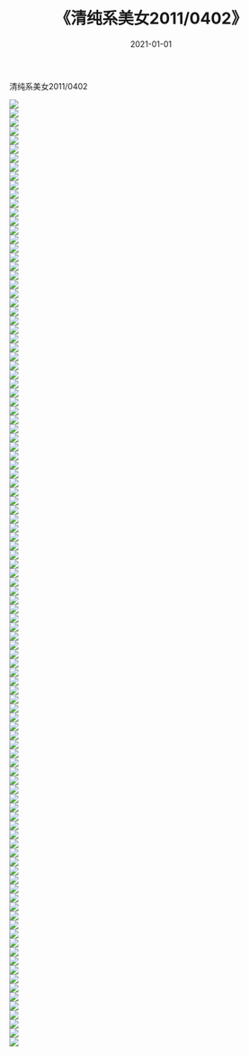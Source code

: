 ﻿---
layout: post
title:  《清纯系美女2011/0402》
date:   2021-01-01
img: http://img.660000.xyz/Sharelink/清纯系美女/2011/0402/000.jpg
categories: [美女, 清纯, 唯美]
---

清纯系美女2011/0402

 ![](http://img.660000.xyz/Sharelink/清纯系美女/2011/0402/001.jpeg) <br>![](http://img.660000.xyz/Sharelink/清纯系美女/2011/0402/002.jpeg) <br>![](http://img.660000.xyz/Sharelink/清纯系美女/2011/0402/003.jpeg) <br>![](http://img.660000.xyz/Sharelink/清纯系美女/2011/0402/004.jpeg) <br>![](http://img.660000.xyz/Sharelink/清纯系美女/2011/0402/005.jpeg) <br>![](http://img.660000.xyz/Sharelink/清纯系美女/2011/0402/006.jpeg) <br>![](http://img.660000.xyz/Sharelink/清纯系美女/2011/0402/007.jpeg) <br>![](http://img.660000.xyz/Sharelink/清纯系美女/2011/0402/008.jpeg) <br>![](http://img.660000.xyz/Sharelink/清纯系美女/2011/0402/009.jpeg) <br>![](http://img.660000.xyz/Sharelink/清纯系美女/2011/0402/010.jpeg) <br>![](http://img.660000.xyz/Sharelink/清纯系美女/2011/0402/011.jpeg) <br>![](http://img.660000.xyz/Sharelink/清纯系美女/2011/0402/012.jpeg) <br>![](http://img.660000.xyz/Sharelink/清纯系美女/2011/0402/013.jpeg) <br>![](http://img.660000.xyz/Sharelink/清纯系美女/2011/0402/014.jpeg) <br>![](http://img.660000.xyz/Sharelink/清纯系美女/2011/0402/015.jpeg) <br>![](http://img.660000.xyz/Sharelink/清纯系美女/2011/0402/016.jpeg) <br>![](http://img.660000.xyz/Sharelink/清纯系美女/2011/0402/017.jpeg) <br>![](http://img.660000.xyz/Sharelink/清纯系美女/2011/0402/018.jpeg) <br>![](http://img.660000.xyz/Sharelink/清纯系美女/2011/0402/019.jpeg) <br>![](http://img.660000.xyz/Sharelink/清纯系美女/2011/0402/020.jpeg) <br>![](http://img.660000.xyz/Sharelink/清纯系美女/2011/0402/021.jpeg) <br>![](http://img.660000.xyz/Sharelink/清纯系美女/2011/0402/022.jpeg) <br>![](http://img.660000.xyz/Sharelink/清纯系美女/2011/0402/023.jpeg) <br>![](http://img.660000.xyz/Sharelink/清纯系美女/2011/0402/024.jpeg) <br>![](http://img.660000.xyz/Sharelink/清纯系美女/2011/0402/025.jpeg) <br>![](http://img.660000.xyz/Sharelink/清纯系美女/2011/0402/026.jpeg) <br>![](http://img.660000.xyz/Sharelink/清纯系美女/2011/0402/027.jpeg) <br>![](http://img.660000.xyz/Sharelink/清纯系美女/2011/0402/028.jpeg) <br>![](http://img.660000.xyz/Sharelink/清纯系美女/2011/0402/029.jpeg) <br>![](http://img.660000.xyz/Sharelink/清纯系美女/2011/0402/030.jpeg) <br>![](http://img.660000.xyz/Sharelink/清纯系美女/2011/0402/031.jpeg) <br>![](http://img.660000.xyz/Sharelink/清纯系美女/2011/0402/032.jpeg) <br>![](http://img.660000.xyz/Sharelink/清纯系美女/2011/0402/033.jpeg) <br>![](http://img.660000.xyz/Sharelink/清纯系美女/2011/0402/034.jpeg) <br>![](http://img.660000.xyz/Sharelink/清纯系美女/2011/0402/035.jpeg) <br>![](http://img.660000.xyz/Sharelink/清纯系美女/2011/0402/036.jpeg) <br>![](http://img.660000.xyz/Sharelink/清纯系美女/2011/0402/037.jpeg) <br>![](http://img.660000.xyz/Sharelink/清纯系美女/2011/0402/038.jpeg) <br>![](http://img.660000.xyz/Sharelink/清纯系美女/2011/0402/039.jpeg) <br>![](http://img.660000.xyz/Sharelink/清纯系美女/2011/0402/040.jpeg) <br>![](http://img.660000.xyz/Sharelink/清纯系美女/2011/0402/041.jpeg) <br>![](http://img.660000.xyz/Sharelink/清纯系美女/2011/0402/042.jpeg) <br>![](http://img.660000.xyz/Sharelink/清纯系美女/2011/0402/043.jpeg) <br>![](http://img.660000.xyz/Sharelink/清纯系美女/2011/0402/044.jpeg) <br>![](http://img.660000.xyz/Sharelink/清纯系美女/2011/0402/045.jpeg) <br>![](http://img.660000.xyz/Sharelink/清纯系美女/2011/0402/046.jpeg) <br>![](http://img.660000.xyz/Sharelink/清纯系美女/2011/0402/047.jpeg) <br>![](http://img.660000.xyz/Sharelink/清纯系美女/2011/0402/048.jpeg) <br>![](http://img.660000.xyz/Sharelink/清纯系美女/2011/0402/049.jpeg) <br>![](http://img.660000.xyz/Sharelink/清纯系美女/2011/0402/050.jpeg) <br>![](http://img.660000.xyz/Sharelink/清纯系美女/2011/0402/051.jpeg) <br>![](http://img.660000.xyz/Sharelink/清纯系美女/2011/0402/052.jpeg) <br>![](http://img.660000.xyz/Sharelink/清纯系美女/2011/0402/053.jpeg) <br>![](http://img.660000.xyz/Sharelink/清纯系美女/2011/0402/054.jpeg) <br>![](http://img.660000.xyz/Sharelink/清纯系美女/2011/0402/055.jpeg) <br>![](http://img.660000.xyz/Sharelink/清纯系美女/2011/0402/056.jpeg) <br>![](http://img.660000.xyz/Sharelink/清纯系美女/2011/0402/057.jpeg) <br>![](http://img.660000.xyz/Sharelink/清纯系美女/2011/0402/058.jpeg) <br>![](http://img.660000.xyz/Sharelink/清纯系美女/2011/0402/059.jpeg) <br>![](http://img.660000.xyz/Sharelink/清纯系美女/2011/0402/060.jpeg) <br>![](http://img.660000.xyz/Sharelink/清纯系美女/2011/0402/061.jpeg) <br>![](http://img.660000.xyz/Sharelink/清纯系美女/2011/0402/062.jpeg) <br>![](http://img.660000.xyz/Sharelink/清纯系美女/2011/0402/063.jpeg) <br>![](http://img.660000.xyz/Sharelink/清纯系美女/2011/0402/064.jpeg) <br>![](http://img.660000.xyz/Sharelink/清纯系美女/2011/0402/065.jpeg) <br>![](http://img.660000.xyz/Sharelink/清纯系美女/2011/0402/066.jpeg) <br>![](http://img.660000.xyz/Sharelink/清纯系美女/2011/0402/067.jpeg) <br>![](http://img.660000.xyz/Sharelink/清纯系美女/2011/0402/068.jpeg) <br>![](http://img.660000.xyz/Sharelink/清纯系美女/2011/0402/069.jpeg) <br>![](http://img.660000.xyz/Sharelink/清纯系美女/2011/0402/070.jpeg) <br>![](http://img.660000.xyz/Sharelink/清纯系美女/2011/0402/071.jpeg) <br>![](http://img.660000.xyz/Sharelink/清纯系美女/2011/0402/072.jpeg) <br>![](http://img.660000.xyz/Sharelink/清纯系美女/2011/0402/073.jpeg) <br>![](http://img.660000.xyz/Sharelink/清纯系美女/2011/0402/074.jpeg) <br>![](http://img.660000.xyz/Sharelink/清纯系美女/2011/0402/075.jpeg) <br>![](http://img.660000.xyz/Sharelink/清纯系美女/2011/0402/076.jpeg) <br>![](http://img.660000.xyz/Sharelink/清纯系美女/2011/0402/077.jpeg) <br>![](http://img.660000.xyz/Sharelink/清纯系美女/2011/0402/078.jpeg) <br>![](http://img.660000.xyz/Sharelink/清纯系美女/2011/0402/079.jpeg) <br>![](http://img.660000.xyz/Sharelink/清纯系美女/2011/0402/080.jpeg) <br>![](http://img.660000.xyz/Sharelink/清纯系美女/2011/0402/081.jpeg) <br>![](http://img.660000.xyz/Sharelink/清纯系美女/2011/0402/082.jpeg) <br>![](http://img.660000.xyz/Sharelink/清纯系美女/2011/0402/083.jpeg) <br>![](http://img.660000.xyz/Sharelink/清纯系美女/2011/0402/084.jpeg) <br>![](http://img.660000.xyz/Sharelink/清纯系美女/2011/0402/085.jpeg) <br>![](http://img.660000.xyz/Sharelink/清纯系美女/2011/0402/086.jpeg) <br>![](http://img.660000.xyz/Sharelink/清纯系美女/2011/0402/087.jpeg) <br>![](http://img.660000.xyz/Sharelink/清纯系美女/2011/0402/088.jpeg) <br>![](http://img.660000.xyz/Sharelink/清纯系美女/2011/0402/089.jpeg) <br>![](http://img.660000.xyz/Sharelink/清纯系美女/2011/0402/090.jpeg) <br>![](http://img.660000.xyz/Sharelink/清纯系美女/2011/0402/091.jpeg) <br>![](http://img.660000.xyz/Sharelink/清纯系美女/2011/0402/092.jpeg) <br>![](http://img.660000.xyz/Sharelink/清纯系美女/2011/0402/093.jpeg) <br>![](http://img.660000.xyz/Sharelink/清纯系美女/2011/0402/094.jpeg) <br>![](http://img.660000.xyz/Sharelink/清纯系美女/2011/0402/095.jpeg) <br>![](http://img.660000.xyz/Sharelink/清纯系美女/2011/0402/096.jpeg) <br>![](http://img.660000.xyz/Sharelink/清纯系美女/2011/0402/097.jpeg) <br>![](http://img.660000.xyz/Sharelink/清纯系美女/2011/0402/098.jpeg) <br>![](http://img.660000.xyz/Sharelink/清纯系美女/2011/0402/099.jpeg) <br>![](http://img.660000.xyz/Sharelink/清纯系美女/2011/0402/100.jpeg) <br>![](http://img.660000.xyz/Sharelink/清纯系美女/2011/0402/101.jpeg) <br>![](http://img.660000.xyz/Sharelink/清纯系美女/2011/0402/102.jpeg) <br>![](http://img.660000.xyz/Sharelink/清纯系美女/2011/0402/103.jpeg) <br>![](http://img.660000.xyz/Sharelink/清纯系美女/2011/0402/104.jpeg) <br>![](http://img.660000.xyz/Sharelink/清纯系美女/2011/0402/105.jpeg) <br>